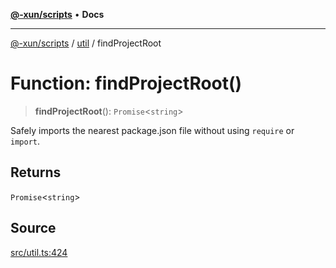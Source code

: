 [**@-xun/scripts**](../../README.md) • **Docs**

***

[@-xun/scripts](../../README.md) / [util](../README.md) / findProjectRoot

# Function: findProjectRoot()

> **findProjectRoot**(): `Promise`\<`string`\>

Safely imports the nearest package.json file without using `require` or
`import`.

## Returns

`Promise`\<`string`\>

## Source

[src/util.ts:424](https://github.com/Xunnamius/xscripts/blob/6426d70a844a1c3242d719bd648b2a5caf61a12c/src/util.ts#L424)
